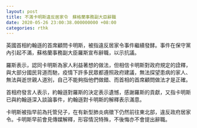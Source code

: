 ```yaml
---
layout: post
title: 不滿卡明斯違反居家令　蘇格蘭事務副大臣辭職
date: 2020-05-26 23:00:38.000000000 +08:00
categories: rthk
---
```


英國首相約翰遜的首席顧問卡明斯，被指違反居家令事件繼續發酵。事件在保守黨內引起不滿，蘇格蘭事務副大臣羅斯宣布辭職，以示抗議。

羅斯表示，認同卡明斯為家人利益著想的做法，但相信卡明斯對政府規定的詮釋，與大部分國民背道而馳，疫情下許多民眾都遵照政府建議，無法探望患病的家人、無法與逝世親人道別，自己不能夠指他們做錯、而首相的首席顧問做法才是正確。

首相府發言人表示，約翰遜對羅斯的決定表示遺憾，感謝羅斯的貢獻，又指卡明斯已與約翰遜深入談論事件，約翰遜對卡明斯的解釋表示滿意。

卡明斯被指早前為托管兒子，在有新型肺炎病徵下仍然前往東北部，違反政府居家令。卡明斯早前會見傳媒解釋，形容情況特殊，不後悔亦不會提出辭職。
